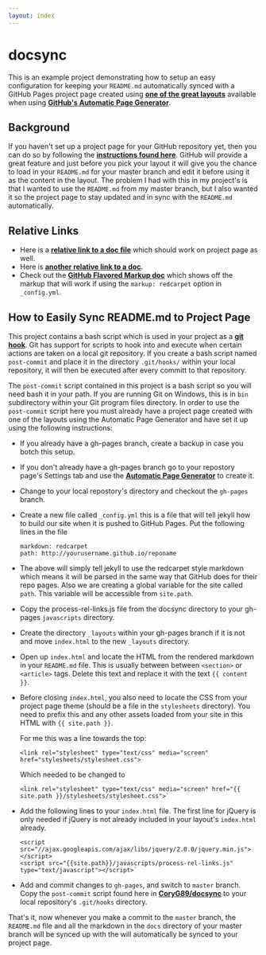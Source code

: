 ```yaml
---
layout: index
---
```


# docsync

This is an example project demonstrating how to setup an easy configuration for
keeping your `README.md` automatically synced with a GitHub Pages project
page created using [**one of the great layouts**][1] available when using
[**GitHub's Automatic Page Generator**][2].

## Background

If you haven't set up a project page for your GitHub repository yet, then you
can do so by following the [**instructions found here**][3]. GitHub will provide
a great feature and just before you pick your layout it will give you the chance
to load in your `README.md` for your master branch and edit it before using it
as the content in the layout. The problem I had with this in my project's is
that I wanted to use the `README.md` from my master branch, but I also wanted
it so the project page to stay updated and in sync with the `README.md` 
automatically.

## Relative Links

 - Here is a [**relative link to a doc file**][7] which should work on project
   page as well. 
 - Here is [**another relative link to a doc**][8].
 - Check out the [**GitHub Flavored Markup doc**][5] which shows off the
   markup that will work if using the `markup: redcarpet` option in
   `_config.yml`.

## How to Easily Sync README.md to Project Page

This project contains a bash script which is used in your project as a 
[**git hook**][4]. Git has support for scripts to hook into and execute when
certain actions are taken on a local git repository. If you create a bash
script named `post-commit` and place it in the directory `.git/hooks/`
within your local repository, it will then be executed after every committ to
that repository.

The `post-commit` script contained in this project is a bash script so you
will need bash it in your path. If you are running Git on Windows, this is in
`bin` subdirectory within your Git program files directory. In order to use the
`post-commit` script here you must already have a project page created with
one of the layouts using the Automatic Page Generator and have set it up using
the following instructions:

 * If you already have a gh-pages branch, create a backup in case you botch 
    this setup.
 
 * If you don't already have a gh-pages branch go to your repostory page's
    Settings tab and use the [**Automatic Page Generator**][2] to create
    it.

 * Change to your local repostory's directory and checkout the `gh-pages`
    branch.

 * Create a new file called `_config.yml` this is a file that will tell
    jekyll how to build our site when it is pushed to GitHub Pages. Put the
    following lines in the file

    ```
    markdown: redcarpet
    path: http://yourusername.github.io/reponame
    ```

 * The above will simply tell jekyll to use the redcarpet style markdown which
   means it will be parsed in the same way that GitHub does for their repo
   pages. Also we are creating a global variable for the site called `path`.
   This variable will be accessible from `site.path`.

 * Copy the process-rel-links.js file from the docsync directory to your
   gh-pages `javascripts` directory.

 * Create the directory `_layouts` within your gh-pages branch if it is not
   and move `index.html` to the new `_layouts` directory. 

 * Open up `index.html` and locate the HTML from the rendered markdown in your
   `README.md` file. This is usually between between `<section>` or
   `<article>` tags. Delete this text and replace it with the text 
   `{{ content }}`.

 * Before closing `index.html`, you also need to locate the CSS from your
   project page theme (should be a file in the `stylesheets` directory). You
   need to prefix this and any other assets loaded from your site in this
   HTML with `{{ site.path }}`.

   For me this was a line towards the top:

    ```
    <link rel="stylesheet" type="text/css" media="screen" href="stylesheets/stylesheet.css">
    ```

   Which needed to be changed to

    ```
    <link rel="stylesheet" type="text/css" media="screen" href="{{ site.path }}/stylesheets/stylesheet.css">`
    ```
 
 * Add the following lines to your `index.html` file. The first line for
   jQuery is only needed if jQuery is not already included in your layout's
   `index.html` already.

    ```
    <script src="//ajax.googleapis.com/ajax/libs/jquery/2.0.0/jquery.min.js"></script>
    <script src="{{site.path}}/javascripts/process-rel-links.js" type="text/javascript"></script>`
    ```

 * Add and commit changes to `gh-pages`, and switch to `master` branch. Copy
   the `post-commit` script found here in [**CoryG89/docsync**][1] to your 
   local repository's `.git/hooks` directory.


That's it, now whenever you make a commit to the `master` branch, the
`README.md` file and all the markdown in the `docs` directory of your master
branch will be synced up with the will automatically be synced to your
project page.

[1]: https://github.com/blog/1081-instantly-beautiful-project-pages
[2]: https://help.github.com/articles/creating-pages-with-the-automatic-generator
[3]: https://help.github.com/articles/creating-pages-with-the-automatic-generator#the-automatic-page-generator
[4]: http://git-scm.com/book/en/Customizing-Git-Git-Hooks
[5]: docs/gfm.md
[6]: docs/source.txt
[7]: docs/other.md
[8]: docs/another.md
[9]: docs/gfm.md